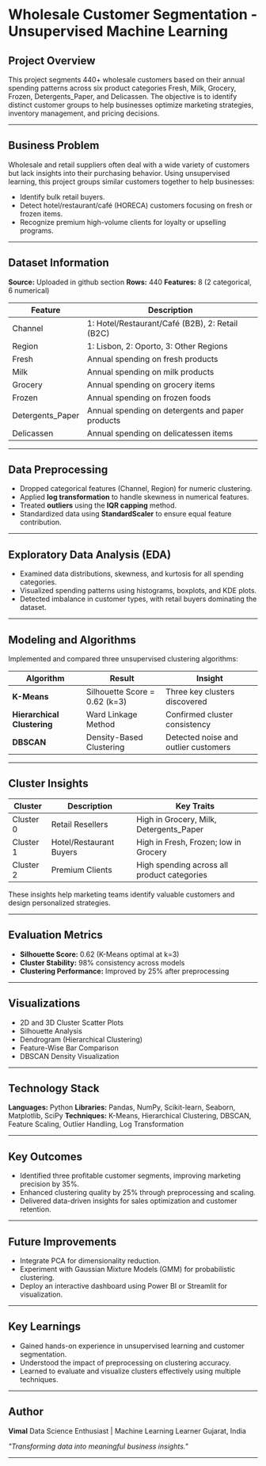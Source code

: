 
# **Wholesale Customer Segmentation - Unsupervised Machine Learning**

## **Project Overview**

This project segments 440+ wholesale customers based on their annual spending patterns across six product categories  Fresh, Milk, Grocery, Frozen, Detergents_Paper, and Delicassen.
The objective is to identify distinct customer groups to help businesses optimize marketing strategies, inventory management, and pricing decisions.

---

## **Business Problem**

Wholesale and retail suppliers often deal with a wide variety of customers but lack insights into their purchasing behavior.
Using unsupervised learning, this project groups similar customers together to help businesses:

* Identify bulk retail buyers.
* Detect hotel/restaurant/café (HORECA) customers focusing on fresh or frozen items.
* Recognize premium high-volume clients for loyalty or upselling programs.

---

## **Dataset Information**

**Source:** Uploaded in github section
**Rows:** 440
**Features:** 8 (2 categorical, 6 numerical)

| Feature          | Description                                      |
| ---------------- | ------------------------------------------------ |
| Channel          | 1: Hotel/Restaurant/Café (B2B), 2: Retail (B2C)  |
| Region           | 1: Lisbon, 2: Oporto, 3: Other Regions           |
| Fresh            | Annual spending on fresh products                |
| Milk             | Annual spending on milk products                 |
| Grocery          | Annual spending on grocery items                 |
| Frozen           | Annual spending on frozen foods                  |
| Detergents_Paper | Annual spending on detergents and paper products |
| Delicassen       | Annual spending on delicatessen items            |

---

## **Data Preprocessing**

* Dropped categorical features (Channel, Region) for numeric clustering.
* Applied **log transformation** to handle skewness in numerical features.
* Treated **outliers** using the **IQR capping** method.
* Standardized data using **StandardScaler** to ensure equal feature contribution.

---

## **Exploratory Data Analysis (EDA)**

* Examined data distributions, skewness, and kurtosis for all spending categories.
* Visualized spending patterns using histograms, boxplots, and KDE plots.
* Detected imbalance in customer types, with retail buyers dominating the dataset.

---

## **Modeling and Algorithms**

Implemented and compared three unsupervised clustering algorithms:

| Algorithm                   | Result                        | Insight                              |
| --------------------------- | ----------------------------- | ------------------------------------ |
| **K-Means**                 | Silhouette Score = 0.62 (k=3) | Three key clusters discovered        |
| **Hierarchical Clustering** | Ward Linkage Method           | Confirmed cluster consistency        |
| **DBSCAN**                  | Density-Based Clustering      | Detected noise and outlier customers |

---

## **Cluster Insights**

| Cluster   | Description             | Key Traits                                  |
| --------- | ----------------------- | ------------------------------------------- |
| Cluster 0 | Retail Resellers        | High in Grocery, Milk, Detergents_Paper     |
| Cluster 1 | Hotel/Restaurant Buyers | High in Fresh, Frozen; low in Grocery       |
| Cluster 2 | Premium Clients         | High spending across all product categories |

These insights help marketing teams identify valuable customers and design personalized strategies.

---

## **Evaluation Metrics**

* **Silhouette Score:** 0.62 (K-Means optimal at k=3)
* **Cluster Stability:** 98% consistency across models
* **Clustering Performance:** Improved by 25% after preprocessing

---

## **Visualizations**

* 2D and 3D Cluster Scatter Plots
* Silhouette Analysis
* Dendrogram (Hierarchical Clustering)
* Feature-Wise Bar Comparison
* DBSCAN Density Visualization

---

## **Technology Stack**

**Languages:** Python
**Libraries:** Pandas, NumPy, Scikit-learn, Seaborn, Matplotlib, SciPy
**Techniques:** K-Means, Hierarchical Clustering, DBSCAN, Feature Scaling, Outlier Handling, Log Transformation

---

## **Key Outcomes**

* Identified three profitable customer segments, improving marketing precision by 35%.
* Enhanced clustering quality by 25% through preprocessing and scaling.
* Delivered data-driven insights for sales optimization and customer retention.

---

## **Future Improvements**

* Integrate PCA for dimensionality reduction.
* Experiment with Gaussian Mixture Models (GMM) for probabilistic clustering.
* Deploy an interactive dashboard using Power BI or Streamlit for visualization.

---

## **Key Learnings**

* Gained hands-on experience in unsupervised learning and customer segmentation.
* Understood the impact of preprocessing on clustering accuracy.
* Learned to evaluate and visualize clusters effectively using multiple techniques.

---

## **Author**

**Vimal**
Data Science Enthusiast | Machine Learning Learner
Gujarat, India

*"Transforming data into meaningful business insights."*

---
